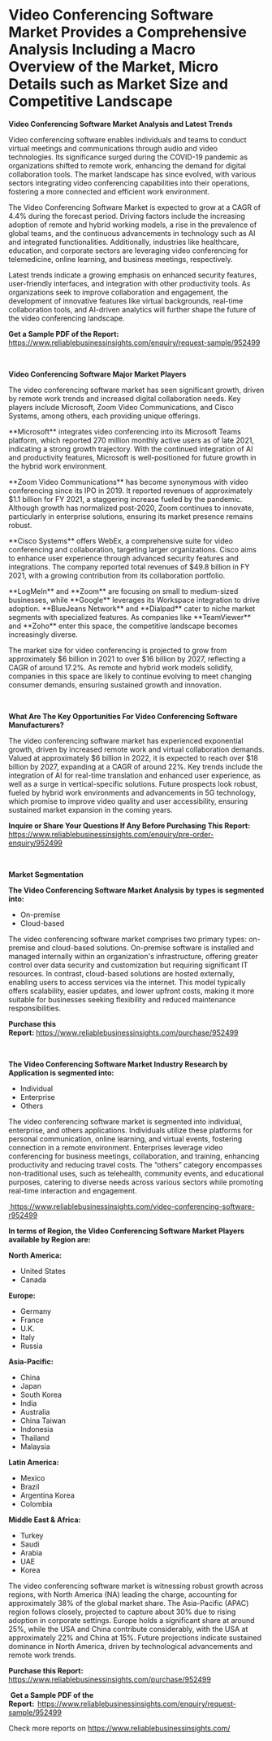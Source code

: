 <p><h1>Video Conferencing Software Market Provides a Comprehensive Analysis Including a Macro Overview of the Market, Micro Details such as Market Size and Competitive Landscape</h1></p><p><strong>Video Conferencing Software Market Analysis and Latest Trends</strong></p>
<p><p>Video conferencing software enables individuals and teams to conduct virtual meetings and communications through audio and video technologies. Its significance surged during the COVID-19 pandemic as organizations shifted to remote work, enhancing the demand for digital collaboration tools. The market landscape has since evolved, with various sectors integrating video conferencing capabilities into their operations, fostering a more connected and efficient work environment.</p><p>The Video Conferencing Software Market is expected to grow at a CAGR of 4.4% during the forecast period. Driving factors include the increasing adoption of remote and hybrid working models, a rise in the prevalence of global teams, and the continuous advancements in technology such as AI and integrated functionalities. Additionally, industries like healthcare, education, and corporate sectors are leveraging video conferencing for telemedicine, online learning, and business meetings, respectively. </p><p>Latest trends indicate a growing emphasis on enhanced security features, user-friendly interfaces, and integration with other productivity tools. As organizations seek to improve collaboration and engagement, the development of innovative features like virtual backgrounds, real-time collaboration tools, and AI-driven analytics will further shape the future of the video conferencing landscape.</p></p>
<p><strong>Get a Sample PDF of the Report:&nbsp;</strong> <a href="https://www.reliablebusinessinsights.com/enquiry/request-sample/952499?utm_campaign=2306&utm_medium=2&utm_source=Github&utm_content=ia&utm_term=06032025&utm_id=video-conferencing-software">https://www.reliablebusinessinsights.com/enquiry/request-sample/952499</a></p>
<p>&nbsp;</p>
<p><strong>Video Conferencing Software Major Market Players</strong></p>
<p><p>The video conferencing software market has seen significant growth, driven by remote work trends and increased digital collaboration needs. Key players include Microsoft, Zoom Video Communications, and Cisco Systems, among others, each providing unique offerings.</p><p>**Microsoft** integrates video conferencing into its Microsoft Teams platform, which reported 270 million monthly active users as of late 2021, indicating a strong growth trajectory. With the continued integration of AI and productivity features, Microsoft is well-positioned for future growth in the hybrid work environment.</p><p>**Zoom Video Communications** has become synonymous with video conferencing since its IPO in 2019. It reported revenues of approximately $1.1 billion for FY 2021, a staggering increase fueled by the pandemic. Although growth has normalized post-2020, Zoom continues to innovate, particularly in enterprise solutions, ensuring its market presence remains robust.</p><p>**Cisco Systems** offers WebEx, a comprehensive suite for video conferencing and collaboration, targeting larger organizations. Cisco aims to enhance user experience through advanced security features and integrations. The company reported total revenues of $49.8 billion in FY 2021, with a growing contribution from its collaboration portfolio.</p><p>**LogMeIn** and **Zoom** are focusing on small to medium-sized businesses, while **Google** leverages its Workspace integration to drive adoption. **BlueJeans Network** and **Dialpad** cater to niche market segments with specialized features. As companies like **TeamViewer** and **Zoho** enter this space, the competitive landscape becomes increasingly diverse.</p><p>The market size for video conferencing is projected to grow from approximately $6 billion in 2021 to over $16 billion by 2027, reflecting a CAGR of around 17.2%. As remote and hybrid work models solidify, companies in this space are likely to continue evolving to meet changing consumer demands, ensuring sustained growth and innovation.</p></p>
<p>&nbsp;</p>
<p><strong>What Are The Key Opportunities For Video Conferencing Software Manufacturers?</strong></p>
<p><p>The video conferencing software market has experienced exponential growth, driven by increased remote work and virtual collaboration demands. Valued at approximately $6 billion in 2022, it is expected to reach over $18 billion by 2027, expanding at a CAGR of around 22%. Key trends include the integration of AI for real-time translation and enhanced user experience, as well as a surge in vertical-specific solutions. Future prospects look robust, fueled by hybrid work environments and advancements in 5G technology, which promise to improve video quality and user accessibility, ensuring sustained market expansion in the coming years.</p></p>
<p><strong>Inquire or Share Your Questions If Any Before Purchasing This Report:</strong> <a href="https://www.reliablebusinessinsights.com/enquiry/pre-order-enquiry/952499?utm_campaign=2306&utm_medium=2&utm_source=Github&utm_content=ia&utm_term=06032025&utm_id=video-conferencing-software">https://www.reliablebusinessinsights.com/enquiry/pre-order-enquiry/952499</a></p>
<p>&nbsp;</p>
<p><strong>Market Segmentation</strong></p>
<p><strong>The Video Conferencing Software Market Analysis by types is segmented into:</strong></p>
<p><ul><li>On-premise</li><li>Cloud-based</li></ul></p>
<p><p>The video conferencing software market comprises two primary types: on-premise and cloud-based solutions. On-premise software is installed and managed internally within an organization's infrastructure, offering greater control over data security and customization but requiring significant IT resources. In contrast, cloud-based solutions are hosted externally, enabling users to access services via the internet. This model typically offers scalability, easier updates, and lower upfront costs, making it more suitable for businesses seeking flexibility and reduced maintenance responsibilities.</p></p>
<p><strong>Purchase this Report:&nbsp;</strong><a href="https://www.reliablebusinessinsights.com/purchase/952499?utm_campaign=2306&utm_medium=2&utm_source=Github&utm_content=ia&utm_term=06032025&utm_id=video-conferencing-software">https://www.reliablebusinessinsights.com/purchase/952499</a></p>
<p>&nbsp;</p>
<p><strong>The Video Conferencing Software Market Industry Research by Application is segmented into:</strong></p>
<p><ul><li>Individual</li><li>Enterprise</li><li>Others</li></ul></p>
<p><p>The video conferencing software market is segmented into individual, enterprise, and others applications. Individuals utilize these platforms for personal communication, online learning, and virtual events, fostering connection in a remote environment. Enterprises leverage video conferencing for business meetings, collaboration, and training, enhancing productivity and reducing travel costs. The “others” category encompasses non-traditional uses, such as telehealth, community events, and educational purposes, catering to diverse needs across various sectors while promoting real-time interaction and engagement.</p></p>
<p><a href="https://www.reliablebusinessinsights.com/video-conferencing-software-r952499?utm_campaign=2306&utm_medium=2&utm_source=Github&utm_content=ia&utm_term=06032025&utm_id=video-conferencing-software">&nbsp;https://www.reliablebusinessinsights.com/video-conferencing-software-r952499</a></p>
<p><strong>In terms of Region, the Video Conferencing Software Market Players available by Region are:</strong></p>
<p>
    <p> <strong> North America: </strong>
        <ul>
            <li>United States</li>
            <li>Canada</li>
        </ul>
        </p> 
    <p> <strong> Europe: </strong>
        <ul>
            <li>Germany</li>
            <li>France</li>
            <li>U.K.</li>
            <li>Italy</li>
            <li>Russia</li>
        </ul>
        </p> 
    <p> <strong> Asia-Pacific: </strong>
        <ul>
            <li>China</li>
            <li>Japan</li>
            <li>South Korea</li>
            <li>India</li>
            <li>Australia</li>
            <li>China Taiwan</li>
            <li>Indonesia</li>
            <li>Thailand</li>
            <li>Malaysia</li>
        </ul>
        </p> 
    <p> <strong> Latin America: </strong>
        <ul>
            <li>Mexico</li>
            <li>Brazil</li>
            <li>Argentina Korea</li>
            <li>Colombia</li>
        </ul>
        </p> 
    <p> <strong> Middle East & Africa: </strong>
        <ul>
            <li>Turkey</li>
            <li>Saudi</li>
            <li>Arabia</li>
            <li>UAE</li>
            <li>Korea</li>
        </ul>
    </p>
    </p>
<p><p>The video conferencing software market is witnessing robust growth across regions, with North America (NA) leading the charge, accounting for approximately 38% of the global market share. The Asia-Pacific (APAC) region follows closely, projected to capture about 30% due to rising adoption in corporate settings. Europe holds a significant share at around 25%, while the USA and China contribute considerably, with the USA at approximately 22% and China at 15%. Future projections indicate sustained dominance in North America, driven by technological advancements and remote work trends.</p></p>
<p><strong>Purchase this Report: </strong><a href="https://www.reliablebusinessinsights.com/purchase/952499?utm_campaign=2306&utm_medium=2&utm_source=Github&utm_content=ia&utm_term=06032025&utm_id=video-conferencing-software">https://www.reliablebusinessinsights.com/purchase/952499</a></p>
<p>&nbsp;<strong>Get a Sample PDF of the Report:&nbsp;&nbsp;</strong><a href="https://www.reliablebusinessinsights.com/enquiry/request-sample/952499?utm_campaign=2306&utm_medium=2&utm_source=Github&utm_content=ia&utm_term=06032025&utm_id=video-conferencing-software">https://www.reliablebusinessinsights.com/enquiry/request-sample/952499</a></p>
<p><strong></strong></p>
<p>Check more reports on <a href="https://www.reliablebusinessinsights.com/?utm_campaign=2306&utm_medium=2&utm_source=Github&utm_content=ia&utm_term=06032025&utm_id=video-conferencing-software">https://www.reliablebusinessinsights.com/</a></p>